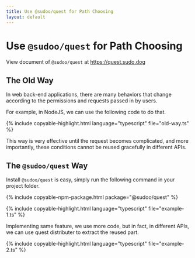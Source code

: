 ```yaml
---
title: Use @sudoo/quest for Path Choosing
layout: default
---
```


# Use `@sudoo/quest` for Path Choosing

View document of `@sudoo/quest` at <https://quest.sudo.dog>

## The Old Way

In web back-end applications, there are many behaviors that change according to the permissions and requests passed in by users.

For example, in NodeJS, we can use the following code to do that.

{% include copyable-highlight.html
    language="typescript"
    file="old-way.ts"
%}

This way is very effective until the request becomes complicated, and more importantly, these conditions cannot be reused gracefully in different APIs.

## The `@sudoo/quest` Way

Install `@sudoo/quest` is easy, simply run the following command in your project folder.

{% include copyable-npm-package.html
    package="@sudoo/quest"
%}

{% include copyable-highlight.html
    language="typescript"
    file="example-1.ts"
%}

Implementing same feature, we use more code, but in fact, in different APIs, we can use quest distributer to extract the reused part.

{% include copyable-highlight.html
    language="typescript"
    file="example-2.ts"
%}
